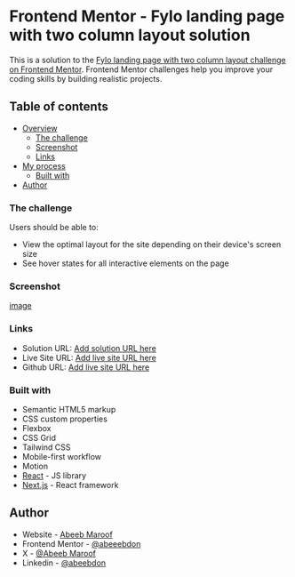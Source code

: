 # Frontend Mentor - Fylo landing page with two column layout solution

This is a solution to the [Fylo landing page with two column layout challenge on Frontend Mentor](https://www.frontendmentor.io/challenges/fylo-landing-page-with-two-column-layout-5ca5ef041e82137ec91a50f5). Frontend Mentor challenges help you improve your coding skills by building realistic projects.

## Table of contents

- [Overview](#overview)
  - [The challenge](#the-challenge)
  - [Screenshot](#screenshot)
  - [Links](#links)
- [My process](#my-process)
  - [Built with](#built-with)
- [Author](#author)

### The challenge

Users should be able to:

- View the optimal layout for the site depending on their device's screen size
- See hover states for all interactive elements on the page

### Screenshot

[image](./public/images/desktop-design.jpg/)

### Links

- Solution URL: [Add solution URL here](https://your-solution-url.com)
- Live Site URL: [Add live site URL here](https://your-live-site-url.com)
- Github URL: [Add live site URL here](https://your-live-site-url.com)

### Built with

- Semantic HTML5 markup
- CSS custom properties
- Flexbox
- CSS Grid
- Tailwind CSS
- Mobile-first workflow
- Motion
- [React](https://reactjs.org/) - JS library
- [Next.js](https://nextjs.org/) - React framework

## Author

- Website - [Abeeb Maroof](https://abeebdon.netlify.app/)
- Frontend Mentor - [@abeeebdon](https://www.frontendmentor.io/profile/abeeebdon)
- X - [@Abeeb Maroof](https://x.com/AbeebMaroof)
- Linkedin - [@abeebdon](https://www.linkedin.com/in/abeebmaroof/)
